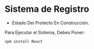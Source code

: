 <h1>Sistema de Registro</h1>

- Estado Del Protecto En Construcción.

Para Ejecutar el Sistema, Debes Poner:

```npm install React```
